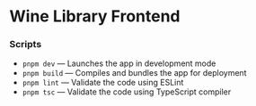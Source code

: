 # Wine Library Frontend

### Scripts

* `pnpm dev` — Launches the app in development mode
* `pnpm build` — Compiles and bundles the app for deployment
* `pnpm lint` — Validate the code using ESLint
* `pnpm tsc` — Validate the code using TypeScript compiler
